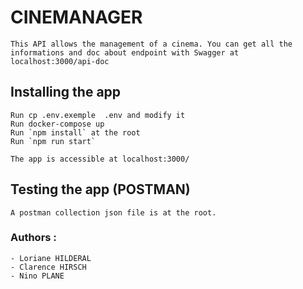 # CINEMANAGER 

    This API allows the management of a cinema. You can get all the informations and doc about endpoint with Swagger at 
    localhost:3000/api-doc

## Installing the app
    Run cp .env.exemple  .env and modify it
    Run docker-compose up
    Run `npm install` at the root 
    Run `npm run start`

    The app is accessible at localhost:3000/

## Testing the app (POSTMAN)
    A postman collection json file is at the root.


### Authors :
    - Loriane HILDERAL
    - Clarence HIRSCH
    - Nino PLANE